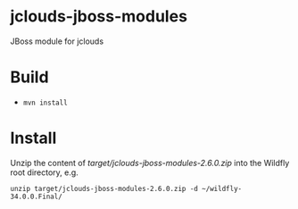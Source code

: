 jclouds-jboss-modules
=====================

JBoss module for jclouds

Build
=====

* `mvn install`

Install
=======

Unzip the content of _target/jclouds-jboss-modules-2.6.0.zip_ into the Wildfly root directory, e.g.
```
unzip target/jclouds-jboss-modules-2.6.0.zip -d ~/wildfly-34.0.0.Final/
```

